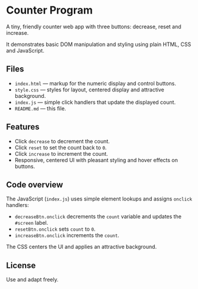 # Counter Program

A tiny, friendly counter web app with three buttons: decrease, reset and increase.

It demonstrates basic DOM manipulation and styling using plain HTML, CSS and JavaScript.

## Files

- `index.html` — markup for the numeric display and control buttons.
- `style.css` — styles for layout, centered display and attractive background.
- `index.js` — simple click handlers that update the displayed count.
- `README.md` — this file.

## Features

- Click `decrease` to decrement the count.
- Click `reset` to set the count back to `0`.
- Click `increase` to increment the count.
- Responsive, centered UI with pleasant styling and hover effects on buttons.


## Code overview

The JavaScript (`index.js`) uses simple element lookups and assigns `onclick` handlers:

- `decreaseBtn.onclick` decrements the `count` variable and updates the `#screen` label.
- `resetBtn.onclick` sets `count` to `0`.
- `increaseBtn.onclick` increments the `count`.

The CSS centers the UI and applies an attractive background. 

## License

Use and adapt freely.
